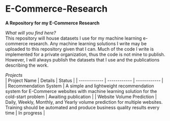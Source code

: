 # E-Commerce-Research
**A Repository for my E-Commerce Research**

*What will you find here?* <br>
This repository will house datasets I use for my machine learning e-commerce research. Any machine learning solutions I write may be uploaded to this repository given that I can. Much of the code I write is implemented for a private organization, thus the code is not mine to publish. However, I will always publish the datasets that I use and the publications describing the work. <br>

*Projects* <br>
| Project Name | Details | Status |
| ------------ | ------------ | ------------ |
| Recommendation System | A simple and lightweight recommendation system for E-Commerce websites with machine learning solution for the cold-start problem | Awaiting publication |
| Website Volume Prediction | Daily, Weekly, Monthly, and Yearly volume prediction for multiple websites. Training should be automated and produce business quality results every time | In progress |
